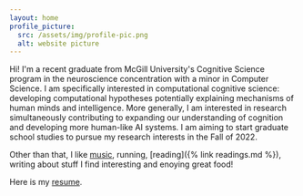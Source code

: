 ```yaml
---
layout: home
profile_picture:
  src: /assets/img/profile-pic.png
  alt: website picture
---
```


Hi! I'm a recent graduate from McGill University's Cognitive Science program in the neuroscience concentration with a minor in Computer Science. I am specifically interested in computational cognitive science: developing computational hypotheses potentially explaining mechanisms of human minds and intelligence. More generally, I am interested in research simultaneously contributing to expanding our understanding of cognition and developing more human-like AI systems. I am aiming to start graduate school studies to pursue my research interests in the Fall of 2022.

[//]: # (I will soon be starting a research/data science intership at === where I will be adressing questions about neurodegeneration and neuroinflammation in diseased brains.) 

Other than that, I like [music](https://soundcloud.com/solim-legris), running, [reading]({% link readings.md %}),  writing about stuff I find interesting and enoying great food!

Here is my [resume](/assets/resume/latest-cv.pdf).
